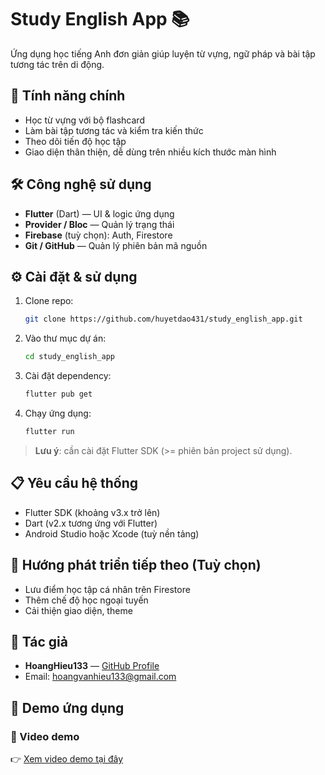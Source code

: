 # Study English App 📚

Ứng dụng học tiếng Anh đơn giản giúp luyện từ vựng, ngữ pháp và bài tập tương tác trên di động.

## 🚀 Tính năng chính

- Học từ vựng với bộ flashcard  
- Làm bài tập tương tác và kiểm tra kiến thức  
- Theo dõi tiến độ học tập  
- Giao diện thân thiện, dễ dùng trên nhiều kích thước màn hình

## 🛠️ Công nghệ sử dụng

- **Flutter** (Dart) — UI & logic ứng dụng  
- **Provider / Bloc** — Quản lý trạng thái  
- **Firebase** (tuỳ chọn): Auth, Firestore
- **Git / GitHub** — Quản lý phiên bản mã nguồn

## ⚙️ Cài đặt & sử dụng

1. Clone repo:
    ```bash
    git clone https://github.com/huyetdao431/study_english_app.git
    ```
2. Vào thư mục dự án:
    ```bash
    cd study_english_app
    ```
3. Cài đặt dependency:
    ```bash
    flutter pub get
    ```
4. Chạy ứng dụng:
    ```bash
    flutter run
    ```

> **Lưu ý**: cần cài đặt Flutter SDK (>= phiên bản project sử dụng).

## 📋 Yêu cầu hệ thống

- Flutter SDK (khoảng v3.x trở lên)  
- Dart (v2.x tương ứng với Flutter)  
- Android Studio hoặc Xcode (tuỳ nền tảng)  

## 🧭 Hướng phát triển tiếp theo (Tuỳ chọn)

- Lưu điểm học tập cá nhân trên Firestore  
- Thêm chế độ học ngoại tuyến  
- Cải thiện giao diện, theme

## 👤 Tác giả

- **HoangHieu133** — [GitHub Profile](https://github.com/huyetdao431)  
- Email: hoangvanhieu133@gmail.com

## 📱 Demo ứng dụng

### 🔹 Video demo
👉 [Xem video demo tại đây](https://youtu.be/NWgOQN10ePY?si=5a4qdUdeeex8OOyI) 

